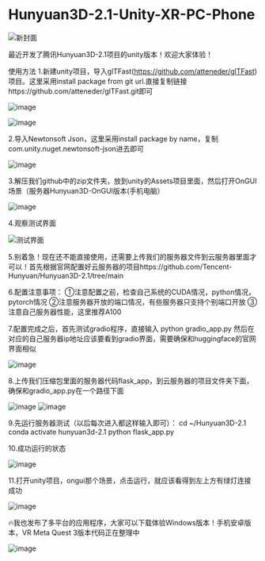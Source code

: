 # Hunyuan3D-2.1-Unity-XR-PC-Phone

![新封面](https://github.com/user-attachments/assets/8f1f91fd-94e5-422a-b254-c6e440b3c229)

最近开发了腾讯Hunyuan3D-2.1项目的unity版本！欢迎大家体验！

使用方法
1.新建unity项目，导入glTFast(https://github.com/atteneder/glTFast)项目。这里采用install package from git url.直接复制链接https://github.com/atteneder/glTFast.git即可

![image](https://github.com/user-attachments/assets/8ac86048-9e3f-49d5-b33a-73b6f99f5a3b)

![image](https://github.com/user-attachments/assets/428d346c-d5a4-475f-8ddc-d58ddb7d013d)

2.导入Newtonsoft Json，这里采用install package by name，复制com.unity.nuget.newtonsoft-json进去即可

![image](https://github.com/user-attachments/assets/d2adfb51-b1d0-49c5-8a24-f9dec2f62e65)

3.解压我们github中的zip文件夹，放到unity的Assets项目里面，然后打开OnGUI场景（服务器Hunyuan3D-OnGUI版本(手机电脑）

![image](https://github.com/user-attachments/assets/f53f731a-9f94-4863-b4ee-fdaaa3dba6bc)

4.观察测试界面

![测试界面](https://github.com/user-attachments/assets/e4cba7d1-a067-4aef-a69d-9453242e46fe)

5.别着急！现在还不能直接使用，还需要上传我们的服务器文件到云服务器里面才可以！首先根据官网配置好云服务器的项目https://github.com/Tencent-Hunyuan/Hunyuan3D-2.1/tree/main

6.配置注意事项：
①注意配置之前，检查自己系统的CUDA情况，python情况，pytorch情况
②注意服务器开放的端口情况，有些服务器只支持个别端口开放
③注意自己服务器性能，这里推荐A100

7.配置完成之后，首先测试gradio程序，直接输入
python gradio_app.py
然后在对应的自己服务器ip地址应该要看到gradio界面，需要确保和huggingface的官网界面相似

![image](https://github.com/user-attachments/assets/57ab72fd-9449-42b8-a2bd-92eec16479ae)

8.上传我们压缩包里面的服务器代码flask_app，到云服务器的项目文件夹下面，确保和gradio_app.py在一个路径下面

![image](https://github.com/user-attachments/assets/e2c09187-05fc-453d-ac17-4b62640b7cc9)
![image](https://github.com/user-attachments/assets/b01ff8bc-b664-47ec-b48f-0554fc53f3e0)


9.先运行服务器测试（以后每次进入都这样输入即可）：
cd ~/Hunyuan3D-2.1
conda activate hunyuan3d-2.1
python flask_app.py

10.成功运行的状态

![image](https://github.com/user-attachments/assets/c08c49c0-8e97-4ae6-a3f7-8aedd6bc2a42)

11.打开unity项目，ongui那个场景，点击运行，就应该看得到左上方有绿灯连接成功

![image](https://github.com/user-attachments/assets/92eb8508-75e0-4e97-8332-7762cc4d2d87)



🔥我也发布了多平台的应用程序，大家可以下载体验Windows版本！手机安卓版本，VR Meta Quest 3版本代码正在整理中

![image](https://github.com/user-attachments/assets/ca1a840a-3701-48f7-826b-25a741cc5852)




